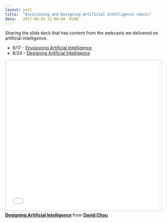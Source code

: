 ```yaml
---
layout: post
title:  "Envisioning and Designing Artificial Intelligence (deck)"
date:   2017-08-24 12:00:00 -0700
---
```


Sharing the slide deck that has content from the webcasts we delivered on artificial intelligence.
- 8/17 - [Envisioning Artificial Intelligence](https://info.microsoft.com/en-us-landing-ondemand-artificialintelligence.html)
- 8/24 - [Designing Artificial Intelligence](https://info.microsoft.com/en-us-landing-ondemand-artificialintelligence2.html)

<iframe src="//www.slideshare.net/slideshow/embed_code/key/vW6VQGIzfutue1" width="595" height="485" frameborder="0" marginwidth="0" marginheight="0" scrolling="no" style="border:1px solid #CCC; border-width:1px; margin-bottom:5px; max-width: 100%;" allowfullscreen> </iframe> <div style="margin-bottom:5px"> <strong> <a href="//www.slideshare.net/davidcchou/designing-artificial-intelligence" title="Designing Artificial Intelligence" target="_blank">Designing Artificial Intelligence</a> </strong> from <strong><a href="https://www.slideshare.net/davidcchou" target="_blank">David Chou</a></strong> </div>
